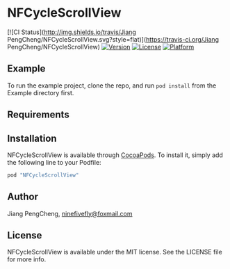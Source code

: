 # NFCycleScrollView

[![CI Status](http://img.shields.io/travis/Jiang PengCheng/NFCycleScrollView.svg?style=flat)](https://travis-ci.org/Jiang PengCheng/NFCycleScrollView)
[![Version](https://img.shields.io/cocoapods/v/NFCycleScrollView.svg?style=flat)](http://cocoapods.org/pods/NFCycleScrollView)
[![License](https://img.shields.io/cocoapods/l/NFCycleScrollView.svg?style=flat)](http://cocoapods.org/pods/NFCycleScrollView)
[![Platform](https://img.shields.io/cocoapods/p/NFCycleScrollView.svg?style=flat)](http://cocoapods.org/pods/NFCycleScrollView)

## Example

To run the example project, clone the repo, and run `pod install` from the Example directory first.

## Requirements

## Installation

NFCycleScrollView is available through [CocoaPods](http://cocoapods.org). To install
it, simply add the following line to your Podfile:

```ruby
pod "NFCycleScrollView"
```

## Author

Jiang PengCheng, ninefivefly@foxmail.com

## License

NFCycleScrollView is available under the MIT license. See the LICENSE file for more info.
